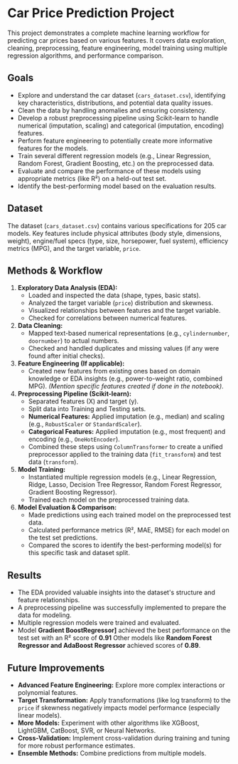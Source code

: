 # Car Price Prediction Project

This project demonstrates a complete machine learning workflow for predicting car prices based on various features. It covers data exploration, cleaning, preprocessing, feature engineering, model training using multiple regression algorithms, and performance comparison.

## Goals

*   Explore and understand the car dataset (`cars_dataset.csv`), identifying key characteristics, distributions, and potential data quality issues.
*   Clean the data by handling anomalies and ensuring consistency.
*   Develop a robust preprocessing pipeline using Scikit-learn to handle numerical (imputation, scaling) and categorical (imputation, encoding) features.
*   Perform feature engineering to potentially create more informative features for the models.
*   Train several different regression models (e.g., Linear Regression, Random Forest, Gradient Boosting, etc.) on the preprocessed data.
*   Evaluate and compare the performance of these models using appropriate metrics (like R²) on a held-out test set.
*   Identify the best-performing model based on the evaluation results.


## Dataset

The dataset (`cars_dataset.csv`) contains various specifications for 205 car models. Key features include physical attributes (body style, dimensions, weight), engine/fuel specs (type, size, horsepower, fuel system), efficiency metrics (MPG), and the target variable, `price`.

## Methods & Workflow

1.  **Exploratory Data Analysis (EDA):**
    *   Loaded and inspected the data (shape, types, basic stats).
    *   Analyzed the target variable (`price`) distribution and skewness.
    *   Visualized relationships between features and the target variable.
    *   Checked for correlations between numerical features.
2.  **Data Cleaning:**
    *   Mapped text-based numerical representations (e.g., `cylindernumber`, `doornumber`) to actual numbers.
    *   Checked and handled duplicates and missing values (if any were found after initial checks).
3.  **Feature Engineering (If applicable):**
    *   Created new features from existing ones based on domain knowledge or EDA insights (e.g., power-to-weight ratio, combined MPG). *(Mention specific features created if done in the notebook)*.
4.  **Preprocessing Pipeline (Scikit-learn):**
    *   Separated features (X) and target (y).
    *   Split data into Training and Testing sets.
    *   **Numerical Features:** Applied imputation (e.g., median) and scaling (e.g., `RobustScaler` or `StandardScaler`).
    *   **Categorical Features:** Applied imputation (e.g., most frequent) and encoding (e.g., `OneHotEncoder`).
    *   Combined these steps using `ColumnTransformer` to create a unified preprocessor applied to the training data (`fit_transform`) and test data (`transform`).
5.  **Model Training:**
    *   Instantiated multiple regression models (e.g., Linear Regression, Ridge, Lasso, Decision Tree Regressor, Random Forest Regressor, Gradient Boosting Regressor).
    *   Trained each model on the preprocessed training data.
6.  **Model Evaluation & Comparison:**
    *   Made predictions using each trained model on the preprocessed test data.
    *   Calculated performance metrics (R², MAE, RMSE) for each model on the test set predictions.
    *   Compared the scores to identify the best-performing model(s) for this specific task and dataset split.

## Results

*   The EDA provided valuable insights into the dataset's structure and feature relationships.
*   A preprocessing pipeline was successfully implemented to prepare the data for modeling.
*   Multiple regression models were trained and evaluated.
*   Model **Gradient BoostRegressor]** achieved the best performance on the test set with an R² score of **0.91** Other models like **Random Forest Regressor  and AdaBoost Regressor** achieved scores of **0.89**.


## Future Improvements

*   **Advanced Feature Engineering:** Explore more complex interactions or polynomial features.
*   **Target Transformation:** Apply transformations (like log transform) to the `price` if skewness negatively impacts model performance (especially linear models).
*   **More Models:** Experiment with other algorithms like XGBoost, LightGBM, CatBoost, SVR, or Neural Networks.
*   **Cross-Validation:** Implement cross-validation during training and tuning for more robust performance estimates.
*   **Ensemble Methods:** Combine predictions from multiple models.
